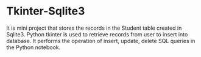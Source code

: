 # Tkinter-Sqlite3
It is mini project that stores the records in the Student table created in Sqlite3. Python tkinter is used to retrieve records from user to insert into database. 
It performs the operation of insert, update, delete SQL queries in the Python notebook.
